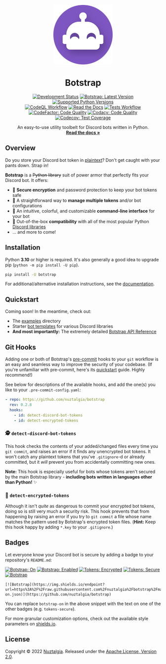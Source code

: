 <div align="center">

[![Botstrap: Logo (Link to Website)](https://raw.githubusercontent.com/nuztalgia/botstrap/main/docs/images/logo-192.png)](https://botstrap.readthedocs.io)

# Botstrap

[![Development Status](https://img.shields.io/pypi/status/botstrap)](https://pypi.org/project/botstrap/)
[![Botstrap: Latest Version](https://img.shields.io/pypi/v/botstrap?label=latest%20version)](https://pypi.org/project/botstrap/)
[![Supported Python Versions](https://img.shields.io/pypi/pyversions/botstrap)](https://pypi.org/project/botstrap/)
<br>
[![CodeQL Workflow](https://img.shields.io/github/workflow/status/nuztalgia/botstrap/CodeQL?label=codeQL&logo=github)](https://github.com/nuztalgia/botstrap/actions/workflows/codeql.yml)
[![Read the Docs](https://img.shields.io/readthedocs/botstrap?logo=read-the-docs&logoColor=fff)](https://readthedocs.org/projects/botstrap)
[![Tests Workflow](https://img.shields.io/github/workflow/status/nuztalgia/botstrap/Tests?label=tests&logo=pytest&logoColor=fff&logoWidth=13)](https://github.com/nuztalgia/botstrap/actions/workflows/tests.yml)
<br>
[![CodeFactor: Code Quality](https://img.shields.io/codefactor/grade/github/nuztalgia/botstrap?label=codefactor&logo=codefactor&logoColor=fff&logoWidth=12)](https://codefactor.io/repository/github/nuztalgia/botstrap)
[![Codacy: Code Quality](https://img.shields.io/codacy/grade/6864639715f04899b62d3a4460eba83e?label=codacy&&logo=codacy)](https://app.codacy.com/gh/nuztalgia/botstrap)
[![Codecov: Test Coverage](https://img.shields.io/codecov/c/github/nuztalgia/botstrap?logo=codecov&logoColor=fff)](https://app.codecov.io/github/nuztalgia/botstrap)

An easy-to-use utility toolbelt for Discord bots written in Python. <br>
[**Read the docs »**](https://botstrap.readthedocs.io)

</div>

## Overview

Do you store your Discord bot token in [plaintext]? Don't get caught with your pants
down. Strap in!

**Botstrap** is a ~~Python library~~ suit of power armor that perfectly fits your
Discord bot. It offers:

- 🔐 **Secure encryption** and password protection to keep your bot tokens safe
- 🤹 A straightforward way to **manage multiple tokens** and/or bot configurations
- 🌈 An intuitive, colorful, and customizable **command-line interface** for your bot
- 🤝 Out-of-the-box **compatibility** with all of the most popular Python [Discord
  libraries]
- ... and more to come!

[plaintext]: https://en.wikipedia.org/wiki/Plaintext
[discord libraries]: https://github.com/nuztalgia/botstrap/tree/main/examples/libraries

## Installation

Python **3.10** or higher is required. It's also generally a good idea to upgrade pip
(`python -m pip install -U pip`).

```sh
pip install -U botstrap
```

For additional/alternative installation instructions, see the [documentation].

[documentation]: https://botstrap.readthedocs.io/en/latest/getting-started/#installation

## Quickstart

Coming soon! In the meantime, check out:

- The [examples] directory
- Starter [bot templates] for various Discord libraries
- **And most importantly:** The extremely detailed [Botstrap API Reference]

[examples]: https://github.com/nuztalgia/botstrap/tree/main/examples
[bot templates]: https://github.com/nuztalgia/botstrap/tree/main/examples/libraries
[botstrap api reference]: https://botstrap.readthedocs.io/en/latest/api/

## Git Hooks

Adding one or both of Botstrap's [pre-commit] hooks to your `git` workflow is an easy
and seamless way to improve the security of your codebase. (If you're unfamiliar with
pre-commit, here's its [quickstart] guide. Highly recommend!)

See below for descriptions of the available hooks, and add the one(s) you like to your
`.pre-commit-config.yaml`:

```yaml
- repo: https://github.com/nuztalgia/botstrap
  rev: 0.2.8
  hooks:
    - id: detect-discord-bot-tokens
    - id: detect-encrypted-tokens
```

### 🕵️ `detect-discord-bot-tokens`

This hook checks the contents of your added/changed files every time you `git commit`,
and raises an error if it finds any unencrypted bot tokens. It won't catch any plaintext
tokens that you've `.gitignore`-d or already committed, but it _will_ prevent you from
accidentally committing new ones.

**Note:** This hook is especially useful for bots whose tokens aren't secured by the
main Botstrap library - **including bots written in languages other than Python!** ✨

### 💂 `detect-encrypted-tokens`

Although it isn't _quite_ as dangerous to commit your encrypted bot tokens, doing so is
still very much a security risk. This hook prevents that from happening by raising an
error if you try to `git commit` a file whose name matches the pattern used by
Botstrap's encrypted token files. (**Hint:** Keep this hook happy by adding `*.key` to
your `.gitignore`.)

[pre-commit]: https://github.com/pre-commit/pre-commit
[quickstart]: https://pre-commit.com/index.html#quick-start

## Badges

Let everyone know your Discord bot is secure by adding a badge to your repository's
`README.md`:

[![Botstrap: On](https://img.shields.io/endpoint?url=https%3A%2F%2Fraw.githubusercontent.com%2Fnuztalgia%2Fbotstrap%2Fmain%2F.github%2Fbadges%2Fbotstrap-on.json)](https://github.com/nuztalgia/botstrap)
[![Botstrap: Enabled](https://img.shields.io/endpoint?url=https%3A%2F%2Fraw.githubusercontent.com%2Fnuztalgia%2Fbotstrap%2Fmain%2F.github%2Fbadges%2Fbotstrap-enabled.json)](https://github.com/nuztalgia/botstrap)
[![Tokens: Encrypted](https://img.shields.io/endpoint?url=https%3A%2F%2Fraw.githubusercontent.com%2Fnuztalgia%2Fbotstrap%2Fmain%2F.github%2Fbadges%2Ftokens-encrypted.json)](https://github.com/nuztalgia/botstrap)
[![Tokens: Secure](https://img.shields.io/endpoint?url=https%3A%2F%2Fraw.githubusercontent.com%2Fnuztalgia%2Fbotstrap%2Fmain%2F.github%2Fbadges%2Ftokens-secure.json)](https://github.com/nuztalgia/botstrap)
[![Botstrap](https://img.shields.io/endpoint?url=https%3A%2F%2Fraw.githubusercontent.com%2Fnuztalgia%2Fbotstrap%2Fmain%2F.github%2Fbadges%2Fbotstrap.json)](https://github.com/nuztalgia/botstrap)

```
[![Botstrap](https://img.shields.io/endpoint?url=https%3A%2F%2Fraw.githubusercontent.com%2Fnuztalgia%2Fbotstrap%2Fmain%2F.github%2Fbadges%2Fbotstrap-on.json)](https://github.com/nuztalgia/botstrap)
```

You can replace `botstrap-on` in the above snippet with the text on one of the other
badges (e.g. `tokens-secure`).

For more granular customization options, check out the available style parameters on
[shields.io](https://shields.io/#styles).

## License

Copyright © 2022 [Nuztalgia](https://github.com/nuztalgia). Released under the
[Apache License, Version 2.0](https://github.com/nuztalgia/botstrap/blob/main/LICENSE).
